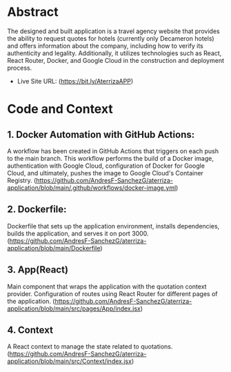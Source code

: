 
# Abstract 

The designed and built application is a travel agency website that provides the ability to request quotes for hotels (currently only Decameron hotels) and offers information about the company, including how to verify its authenticity and legality. Additionally, it utilizes technologies such as React, React Router, Docker, and Google Cloud in the construction and deployment process.

- Live Site URL: (https://bit.ly/AterrizaAPP)

# Code and Context
## 1. Docker Automation with GitHub Actions:

A workflow has been created in GitHub Actions that triggers on each push to the main branch. This workflow performs the build of a Docker image, authentication with Google Cloud, configuration of Docker for Google Cloud, and ultimately, pushes the image to Google Cloud's Container Registry.
(https://github.com/AndresF-SanchezG/aterriza-application/blob/main/.github/workflows/docker-image.yml)

## 2. Dockerfile:

Dockerfile that sets up the application environment, installs dependencies, builds the application, and serves it on port 3000.
(https://github.com/AndresF-SanchezG/aterriza-application/blob/main/Dockerfile)

## 3. App(React)

Main component that wraps the application with the quotation context provider.
Configuration of routes using React Router for different pages of the application.
(https://github.com/AndresF-SanchezG/aterriza-application/blob/main/src/pages/App/index.jsx)

## 4. Context

A React context to manage the state related to quotations.
(https://github.com/AndresF-SanchezG/aterriza-application/blob/main/src/Context/index.jsx)
